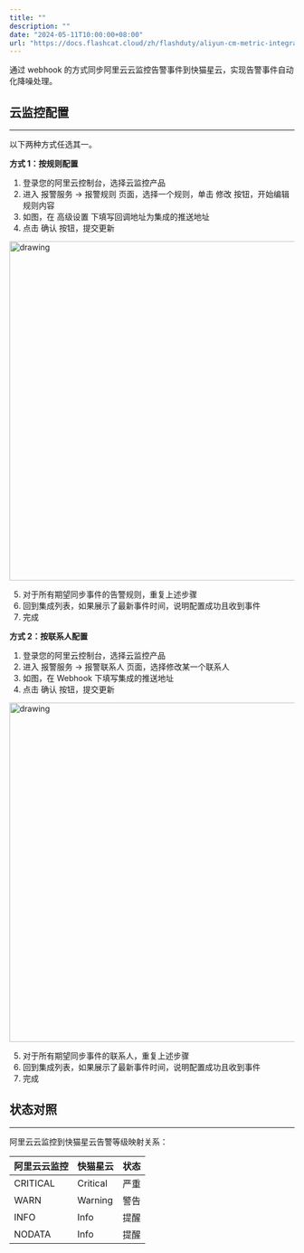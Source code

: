 ```yaml
---
title: ""
description: ""
date: "2024-05-11T10:00:00+08:00"
url: "https://docs.flashcat.cloud/zh/flashduty/aliyun-cm-metric-integration-guide"
---
```


通过 webhook 的方式同步阿里云云监控告警事件到快猫星云，实现告警事件自动化降噪处理。

## 云监控配置
---
以下两种方式任选其一。

**方式 1：按规则配置**

<div class="md-block">

1. 登录您的阿里云控制台，选择云监控产品
2. 进入 报警服务 -> 报警规则 页面，选择一个规则，单击 修改 按钮，开始编辑规则内容
3. 如图，在 高级设置 下填写回调地址为集成的推送地址
4. 点击 确认 按钮，提交更新

<img alt="drawing" width="600" src="https://download.flashcat.cloud/flashduty/integration/aliyun-cm/aliyun-cm-rule.jpg" />

5. 对于所有期望同步事件的告警规则，重复上述步骤
6. 回到集成列表，如果展示了最新事件时间，说明配置成功且收到事件
7. 完成

</div>

**方式 2：按联系人配置**

<div class="md-block">

1. 登录您的阿里云控制台，选择云监控产品
2. 进入 报警服务 -> 报警联系人 页面，选择修改某一个联系人
3. 如图，在 Webhook 下填写集成的推送地址
4. 点击 确认 按钮，提交更新

<img alt="drawing" width="600" src="https://download.flashcat.cloud/flashduty/integration/aliyun-cm/aliyun-cm-contact.jpg" />

5. 对于所有期望同步事件的联系人，重复上述步骤
6. 回到集成列表，如果展示了最新事件时间，说明配置成功且收到事件
7. 完成

</div>

## 状态对照
---
<div class="md-block">
  
阿里云云监控到快猫星云告警等级映射关系：

| 阿里云云监控 | 快猫星云 | 状态 |
| ------------ | -------- | ---- |
| CRITICAL     | Critical | 严重 |
| WARN         | Warning  | 警告 |
| INFO         | Info     | 提醒 |
| NODATA       | Info     | 提醒 |

</div>
